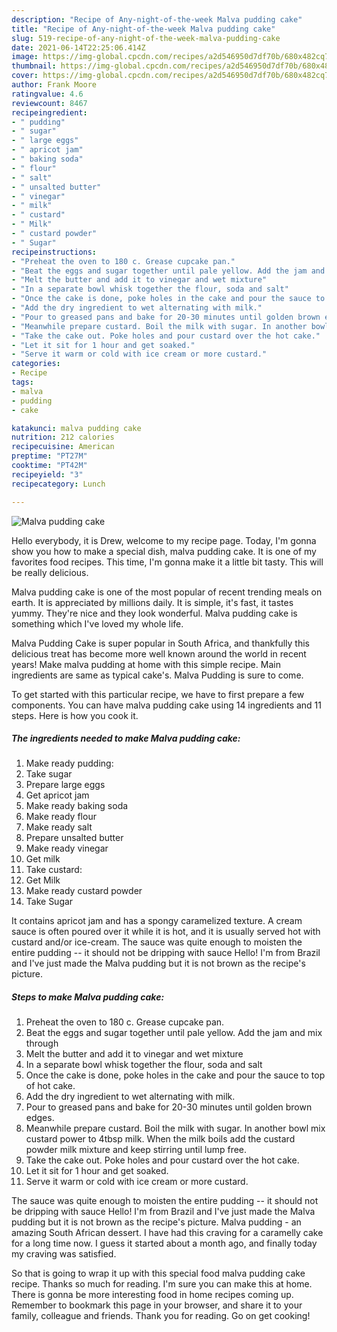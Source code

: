 ```yaml
---
description: "Recipe of Any-night-of-the-week Malva pudding cake"
title: "Recipe of Any-night-of-the-week Malva pudding cake"
slug: 519-recipe-of-any-night-of-the-week-malva-pudding-cake
date: 2021-06-14T22:25:06.414Z
image: https://img-global.cpcdn.com/recipes/a2d546950d7df70b/680x482cq70/malva-pudding-cake-recipe-main-photo.jpg
thumbnail: https://img-global.cpcdn.com/recipes/a2d546950d7df70b/680x482cq70/malva-pudding-cake-recipe-main-photo.jpg
cover: https://img-global.cpcdn.com/recipes/a2d546950d7df70b/680x482cq70/malva-pudding-cake-recipe-main-photo.jpg
author: Frank Moore
ratingvalue: 4.6
reviewcount: 8467
recipeingredient:
- " pudding"
- " sugar"
- " large eggs"
- " apricot jam"
- " baking soda"
- " flour"
- " salt"
- " unsalted butter"
- " vinegar"
- " milk"
- " custard"
- " Milk"
- " custard powder"
- " Sugar"
recipeinstructions:
- "Preheat the oven to 180 c. Grease cupcake pan."
- "Beat the eggs and sugar together until pale yellow. Add the jam and mix through"
- "Melt the butter and add it to vinegar and wet mixture"
- "In a separate bowl whisk together the flour, soda and salt"
- "Once the cake is done, poke holes in the cake and pour the sauce to top of hot cake."
- "Add the dry ingredient to wet alternating with milk."
- "Pour to greased pans and bake for 20-30 minutes until golden brown edges."
- "Meanwhile prepare custard. Boil the milk with sugar. In another bowl mix custard power to 4tbsp milk. When the milk boils add the custard powder milk mixture and keep stirring until lump free."
- "Take the cake out. Poke holes and pour custard over the hot cake."
- "Let it sit for 1 hour and get soaked."
- "Serve it warm or cold with ice cream or more custard."
categories:
- Recipe
tags:
- malva
- pudding
- cake

katakunci: malva pudding cake 
nutrition: 212 calories
recipecuisine: American
preptime: "PT27M"
cooktime: "PT42M"
recipeyield: "3"
recipecategory: Lunch

---
```



![Malva pudding cake](https://img-global.cpcdn.com/recipes/a2d546950d7df70b/680x482cq70/malva-pudding-cake-recipe-main-photo.jpg)

Hello everybody, it is Drew, welcome to my recipe page. Today, I'm gonna show you how to make a special dish, malva pudding cake. It is one of my favorites food recipes. This time, I'm gonna make it a little bit tasty. This will be really delicious.

Malva pudding cake is one of the most popular of recent trending meals on earth. It is appreciated by millions daily. It is simple, it's fast, it tastes yummy. They're nice and they look wonderful. Malva pudding cake is something which I've loved my whole life.

Malva Pudding Cake is super popular in South Africa, and thankfully this delicious treat has become more well known around the world in recent years! Make malva pudding at home with this simple recipe. Main ingredients are same as typical cake&#39;s. Malva Pudding is sure to come.


To get started with this particular recipe, we have to first prepare a few components. You can have malva pudding cake using 14 ingredients and 11 steps. Here is how you cook it.

<!--inarticleads1-->

##### The ingredients needed to make Malva pudding cake:

1. Make ready  pudding:
1. Take  sugar
1. Prepare  large eggs
1. Get  apricot jam
1. Make ready  baking soda
1. Make ready  flour
1. Make ready  salt
1. Prepare  unsalted butter
1. Make ready  vinegar
1. Get  milk
1. Take  custard:
1. Get  Milk
1. Make ready  custard powder
1. Take  Sugar


It contains apricot jam and has a spongy caramelized texture. A cream sauce is often poured over it while it is hot, and it is usually served hot with custard and/or ice-cream. The sauce was quite enough to moisten the entire pudding -- it should not be dripping with sauce Hello! I&#39;m from Brazil and I&#39;ve just made the Malva pudding but it is not brown as the recipe&#39;s picture. 

<!--inarticleads2-->

##### Steps to make Malva pudding cake:

1. Preheat the oven to 180 c. Grease cupcake pan.
1. Beat the eggs and sugar together until pale yellow. Add the jam and mix through
1. Melt the butter and add it to vinegar and wet mixture
1. In a separate bowl whisk together the flour, soda and salt
1. Once the cake is done, poke holes in the cake and pour the sauce to top of hot cake.
1. Add the dry ingredient to wet alternating with milk.
1. Pour to greased pans and bake for 20-30 minutes until golden brown edges.
1. Meanwhile prepare custard. Boil the milk with sugar. In another bowl mix custard power to 4tbsp milk. When the milk boils add the custard powder milk mixture and keep stirring until lump free.
1. Take the cake out. Poke holes and pour custard over the hot cake.
1. Let it sit for 1 hour and get soaked.
1. Serve it warm or cold with ice cream or more custard.


The sauce was quite enough to moisten the entire pudding -- it should not be dripping with sauce Hello! I&#39;m from Brazil and I&#39;ve just made the Malva pudding but it is not brown as the recipe&#39;s picture. Malva pudding - an amazing South African dessert. I have had this craving for a caramelly cake for a long time now. I guess it started about a month ago, and finally today my craving was satisfied. 

So that is going to wrap it up with this special food malva pudding cake recipe. Thanks so much for reading. I'm sure you can make this at home. There is gonna be more interesting food in home recipes coming up. Remember to bookmark this page in your browser, and share it to your family, colleague and friends. Thank you for reading. Go on get cooking!
